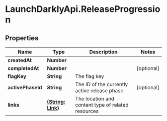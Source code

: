 # LaunchDarklyApi.ReleaseProgression

## Properties

Name | Type | Description | Notes
------------ | ------------- | ------------- | -------------
**createdAt** | **Number** |  | 
**completedAt** | **Number** |  | [optional] 
**flagKey** | **String** | The flag key | 
**activePhaseId** | **String** | The ID of the currently active release phase | [optional] 
**links** | [**{String: Link}**](Link.md) | The location and content type of related resources | 


